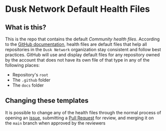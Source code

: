 # Dusk Network Default Health Files

## What is this?

This is the repo that contains the default _Community health files_. According to the [GitHub documentation](https://docs.github.com/en/communities/setting-up-your-project-for-healthy-contributions/creating-a-default-community-health-file), health files are default files that help all repositories in the `Dusk Network` organization stay consistent and follow best practices. GitHub will use and display default files for any repository owned by the account that does not have its own file of that type in any of the following places:

- Repository's `root`
- The `.github` folder
- The `docs` folder

## Changing these templates

It is possible to change any of the health files through the normal process of opening an [issue](/../../issues), submitting a [Pull Request](/../../pulls) for review, and merging it on the `main` branch when approved by the reviewers

